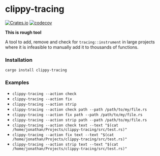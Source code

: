 # clippy-tracing

[![Crates.io](https://img.shields.io/crates/v/clippy-tracing)](https://crates.io/crates/clippy-tracing)
[![codecov](https://codecov.io/gh/JonathanWoollett-Light/clippy-tracing/branch/master/graph/badge.svg?token=II1xtnbCDX)](https://codecov.io/gh/JonathanWoollett-Light/clippy-tracing)

**This is rough tool**

A tool to add, remove and check for `tracing::instrument` in large projects where it is infeasible to manually add it to thousands of functions.

### Installation

```
cargo install clippy-tracing
```

### Examples

- `clippy-tracing --action check`
- `clippy-tracing --action fix`
- `clippy-tracing --action strip`
- `clippy-tracing --action check path --path /path/to/my/file.rs`
- `clippy-tracing --action fix path --path /path/to/my/file.rs`
- `clippy-tracing --action strip path --path /path/to/my/file.rs`
- `clippy-tracing --action check text --text "$(cat /home/jonathan/Projects/clippy-tracing/src/test.rs)"`
- `clippy-tracing --action fix text --text "$(cat /home/jonathan/Projects/clippy-tracing/src/test.rs)"`
- `clippy-tracing --action strip text --text "$(cat /home/jonathan/Projects/clippy-tracing/src/test.rs)"`